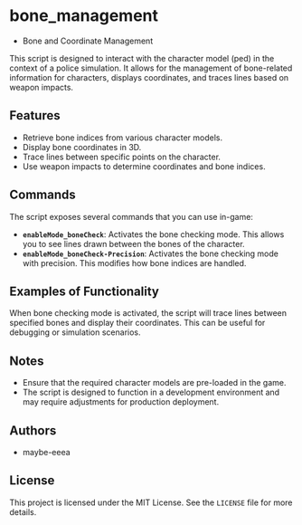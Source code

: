 # bone_management

- Bone and Coordinate Management

This script is designed to interact with the character model (ped) in the context of a police simulation. It allows for the management of bone-related information for characters, displays coordinates, and traces lines based on weapon impacts.

## Features

- Retrieve bone indices from various character models.
- Display bone coordinates in 3D.
- Trace lines between specific points on the character.
- Use weapon impacts to determine coordinates and bone indices.

## Commands

The script exposes several commands that you can use in-game:

- **`enableMode_boneCheck`**: Activates the bone checking mode. This allows you to see lines drawn between the bones of the character.
- **`enableMode_boneCheck-Precision`**: Activates the bone checking mode with precision. This modifies how bone indices are handled.

## Examples of Functionality

When bone checking mode is activated, the script will trace lines between specified bones and display their coordinates. This can be useful for debugging or simulation scenarios.

## Notes

- Ensure that the required character models are pre-loaded in the game.
- The script is designed to function in a development environment and may require adjustments for production deployment.

## Authors

- maybe-eeea

## License

This project is licensed under the MIT License. See the `LICENSE` file for more details.

